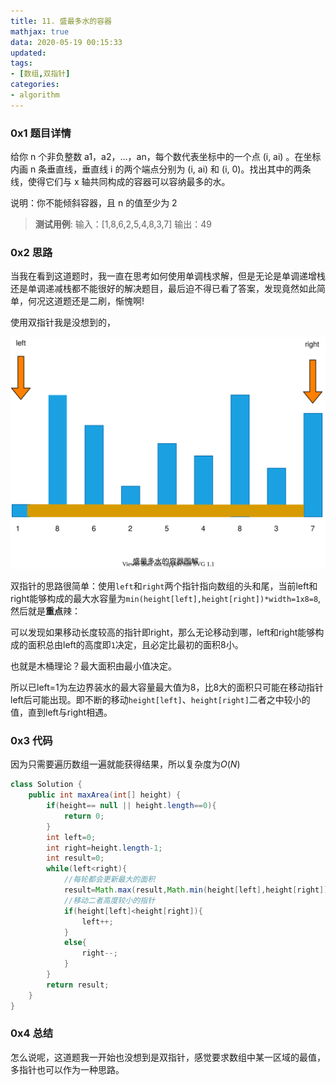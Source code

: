 ```yaml
---
title: 11. 盛最多水的容器
mathjax: true
data: 2020-05-19 00:15:33
updated:
tags:
- [数组,双指针]
categories:
- algorithm
---
```


### 0x1 题目详情

给你 n 个非负整数 a1，a2，...，an，每个数代表坐标中的一个点 (i, ai) 。在坐标内画 n 条垂直线，垂直线 i 的两个端点分别为 (i, ai) 和 (i, 0)。找出其中的两条线，使得它们与 x 轴共同构成的容器可以容纳最多的水。

说明：你不能倾斜容器，且 n 的值至少为 2

> **测试用例**:
> 输入：[1,8,6,2,5,4,8,3,7]
> 输出：49

### 0x2 思路

当我在看到这道题时，我一直在思考如何使用单调栈求解，但是无论是单调递增栈还是单调递减栈都不能很好的解决题目，最后迫不得已看了答案，发现竟然如此简单，何况这道题还是二刷，惭愧啊!

使用双指针我是没想到的，

<div align=center><img src=../images/max-water-capacity.drawio.svg alt="装束容量最大问题"/></div>


双指针的思路很简单：使用`left`和`right`两个指针指向数组的头和尾，当前left和right能够构成的最大水容量为`min(height[left],height[right])*width=1x8=8`,然后就是**重点**辣：

可以发现如果移动长度较高的指针即right，那么无论移动到哪，left和right能够构成的面积总由left的高度即`1`决定，且必定比最初的面积8小。

也就是木桶理论？最大面积由最小值决定。

所以已left=1为左边界装水的最大容量最大值为8，比8大的面积只可能在移动指针left后可能出现。即不断的移动`height[left]`、`height[right]`二者之中较小的值，直到left与right相遇。

### 0x3 代码

因为只需要遍历数组一遍就能获得结果，所以复杂度为$O(N)$

``` java
class Solution {
    public int maxArea(int[] height) {
        if(height== null || height.length==0){
            return 0;
        }
        int left=0;
        int right=height.length-1;
        int result=0;
        while(left<right){
            //每轮都会更新最大的面积
            result=Math.max(result,Math.min(height[left],height[right])*(right-left));
            //移动二者高度较小的指针
            if(height[left]<height[right]){
                left++;
            }
            else{
                right--;
            }
        }
        return result;
    }
}

```

### 0x4 总结

怎么说呢，这道题我一开始也没想到是双指针，感觉要求数组中某一区域的最值，多指针也可以作为一种思路。
